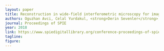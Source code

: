 ```yaml
---
layout: paper
title: Reconstruction in wide-field interferometric microscopy for imaging weakly scattering biological nanoparticles with super-resolution
authors: Oguzhan Avci, Celal Yurdakul, <strong>Derin Sevenler</strong>, Fulya Ekiz Kanik, Alex Matlock, Lei Tian, and M. Selim Unlu
journal: Proceedings of SPIE
year: 2018
link: https://www.spiedigitallibrary.org/conference-proceedings-of-spie/10510/105100J/Reconstruction-in-wide-field-interferometric-microscopy-for-imaging-weakly-scattering/10.1117/12.2290259.short
tagline: 
figure: 
---
```


